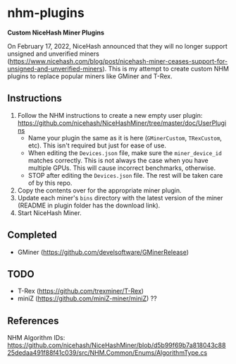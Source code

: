 # nhm-plugins
**Custom NiceHash Miner Plugins**

On February 17, 2022, NiceHash announced that they will no longer support unsigned and unverified miners (https://www.nicehash.com/blog/post/nicehash-miner-ceases-support-for-unsigned-and-unverified-miners).  This is my attempt to create custom NHM plugins to replace popular miners like GMiner and T-Rex.

## Instructions
1. Follow the NHM instructions to create a new empty user plugin: https://github.com/nicehash/NiceHashMiner/tree/master/doc/UserPlugins
    - Name your plugin the same as it is here (`GMinerCustom`, `TRexCustom`, etc).  This isn't required but just for ease of use.
    - When editing the `Devices.json` file, make sure the `miner_device_id` matches correctly.  This is not always the case when you have multiple GPUs.  This will cause incorrect benchmarks, otherwise.
    - STOP after editing the `Devices.json` file.  The rest will be taken care of by this repo.
2. Copy the contents over for the appropriate miner plugin.
3. Update each miner's `bins` directory with the latest version of the miner (README in plugin folder has the download link).
4. Start NiceHash Miner.

## Completed
- GMiner (https://github.com/develsoftware/GMinerRelease)

## TODO
- T-Rex (https://github.com/trexminer/T-Rex)
- miniZ (https://github.com/miniZ-miner/miniZ) ??

## References
NHM Algorithm IDs:
https://github.com/nicehash/NiceHashMiner/blob/d5b99f69b7a818043c8825dedaa491f88f41c039/src/NHM.Common/Enums/AlgorithmType.cs
